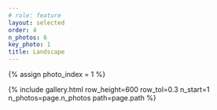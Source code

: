 ```yaml
---
# role: feature
layout: selected
order: 4
n_photos: 6
key_photo: 1
title: Landscape
---
```


{% assign photo_index = 1 %}

{% include gallery.html row_height=600 row_tol=0.3 n_start=1 n_photos=page.n_photos path=page.path %}

